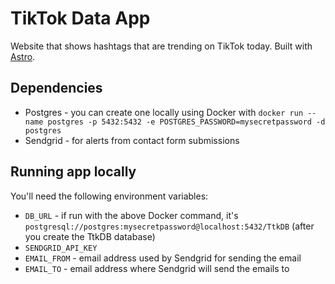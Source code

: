 # TikTok Data App

Website that shows hashtags that are trending on TikTok today. Built with [Astro](https://astro.build/).

## Dependencies

- Postgres - you can create one locally using Docker
  with `docker run --name postgres -p 5432:5432 -e POSTGRES_PASSWORD=mysecretpassword -d postgres`
- Sendgrid - for alerts from contact form submissions

## Running app locally

You'll need the following environment variables:

- `DB_URL` - if run with the above Docker command, it's
  `postgresql://postgres:mysecretpassword@localhost:5432/TtkDB`
  (after you create the TtkDB database)
- `SENDGRID_API_KEY`
- `EMAIL_FROM` - email address used by Sendgrid for sending the email
- `EMAIL_TO` - email address where Sendgrid will send the emails to
